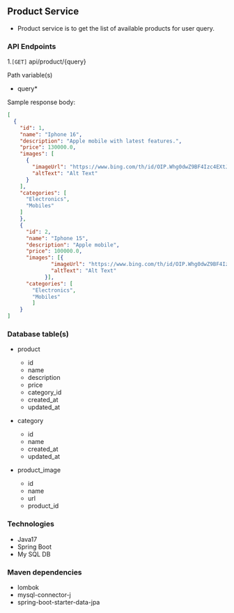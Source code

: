## Product Service
* Product service is to get the list of available products for user query.

### API Endpoints
1.`[GET]` api/product/{query}

Path variable(s)
* query*

Sample response body:
```json
[
  {
    "id": 1,
    "name": "Iphone 16",
    "description": "Apple mobile with latest features.",
    "price": 130000.0,
    "images": [
      {
        "imageUrl": "https://www.bing.com/th/id/OIP.Whg0dwZ9BF4Izc4EXtJOsQHaE7?w=273&h=211&c=8&rs=1&qlt=70&o=7&cb=iavawebp1&dpr=1.3&pid=3.1&rm=3",
        "altText": "Alt Text"
      }
    ],
    "categories": [
      "Electronics",
      "Mobiles"
    ]
	},
	{
      "id": 2,
      "name": "Iphone 15",
      "description": "Apple mobile",
      "price": 100000.0,
      "images": [{
              "imageUrl": "https://www.bing.com/th/id/OIP.Whg0dwZ9BF4Izc4EXtJOsQHaE7?w=273&h=211&c=8&rs=1&qlt=70&o=7&cb=iavawebp1&dpr=1.3&pid=3.1&rm=3",
              "altText": "Alt Text"
			}],
      "categories": [
        "Electronics",
        "Mobiles"
		]
	}
]
```

### Database table(s)
* product
  * id
  * name
  * description
  * price
  * category_id
  * created_at
  * updated_at  
  

* category
  * id
  * name
  * created_at
  * updated_at


* product_image
  * id
  * name
  * url
  * product_id

### Technologies
* Java17
* Spring Boot
* My SQL DB

### Maven dependencies
* lombok
* mysql-connector-j
* spring-boot-starter-data-jpa 

